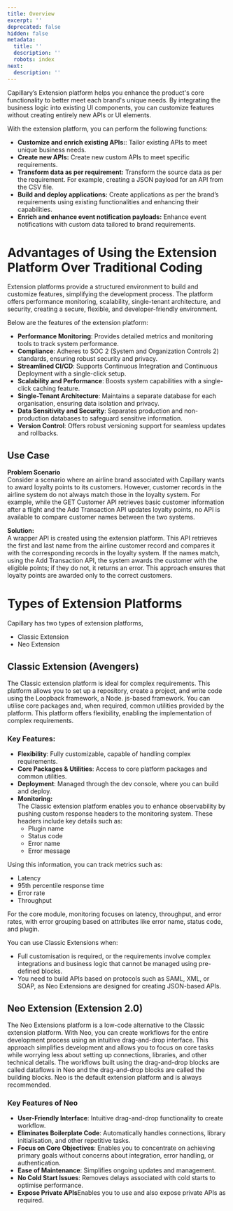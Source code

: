 ```yaml
---
title: Overview
excerpt: ''
deprecated: false
hidden: false
metadata:
  title: ''
  description: ''
  robots: index
next:
  description: ''
---
```

<Embed url="https://player.vimeo.com/video/1058510121?h=bd2e53f905&title=0&byline=0&portrait=0&badge=0&autopause=0&player_id=0&app_id=58479" href="https://player.vimeo.com/video/1058510121?h=bd2e53f905&title=0&byline=0&portrait=0&badge=0&autopause=0&player_id=0&app_id=58479" typeOfEmbed="iframe" height="370px" width="100%" iframe="true" />

Capillary’s Extension platform helps you enhance the product's core functionality to better meet each brand's unique needs. By integrating the business logic into existing UI components, you can customize features without creating entirely new APIs or UI elements.

With the extension platform, you can perform the following functions:

* **Customize and enrich existing APIs:**: Tailor existing APIs to meet unique business needs.
* **Create new APIs:**  Create new custom APIs to meet specific requirements.
* **Transform data as per requirement:** Transform the source data as per the requirement. For example, creating a JSON payload for an API from the  CSV file.
* **Build and deploy applications:** Create applications as per the brand’s requirements using existing functionalities and enhancing their capabilities.
* **Enrich and enhance event notification payloads:** Enhance event notifications with custom data tailored to brand requirements.

# Advantages of Using the Extension Platform Over Traditional Coding

Extension platforms provide a structured environment to build and customize features, simplifying the development process. The platform offers performance monitoring, scalability, single-tenant architecture, and security, creating a secure, flexible, and developer-friendly environment.

Below are the features of the extension platform:

* **Performance Monitoring**: Provides detailed metrics and monitoring tools to track system performance.
* **Compliance**: Adheres to SOC 2 (System and Organization Controls 2) standards, ensuring robust security and privacy.
* **Streamlined CI/CD**: Supports Continuous Integration and Continuous Deployment with a single-click setup.
* **Scalability and Performance**: Boosts system capabilities with a single-click caching feature.
* **Single-Tenant Architecture**: Maintains a separate database for each organisation, ensuring data isolation and privacy.
* **Data Sensitivity and Security**: Separates production and non-production databases to safeguard sensitive information.
* **Version Control**: Offers robust versioning support for seamless updates and rollbacks.

## Use Case

<Embed url="https://player.vimeo.com/video/1058510158?h=84bfeb56d7&title=0&byline=0&portrait=0&badge=0&autopause=0&player_id=0&app_id=58479" href="https://player.vimeo.com/video/1058510158?h=84bfeb56d7&title=0&byline=0&portrait=0&badge=0&autopause=0&player_id=0&app_id=58479" typeOfEmbed="iframe" height="370px" width="100%" iframe="true" />

**Problem Scenario**\
Consider a scenario where an airline brand associated with Capillary wants to award loyalty points to its customers. However, customer records in the airline system do not always match those in the loyalty system. For example, while the GET Customer API retrieves basic customer information after a flight and the Add Transaction API updates loyalty points, no API is available to compare customer names between the two systems.

**Solution:**\
A wrapper API is created using the extension platform. This API retrieves the first and last name from the airline customer record and compares it with the corresponding records in the loyalty system. If the names match, using the Add Transaction API, the system awards the customer with the eligible points; if they do not, it returns an error. This approach ensures that loyalty points are awarded only to the correct customers.

# Types of Extension Platforms

Capillary has two types of extension platforms,

* Classic Extension
* Neo Extension

## Classic Extension (Avengers)

The Classic extension platform is ideal for complex requirements. This platform allows you to set up a repository, create a project, and write code using the Loopback framework, a Node. js-based framework. You can utilise core packages and, when required, common utilities provided by the platform. This platform offers flexibility, enabling the implementation of complex requirements.

### Key Features:

* **Flexibility**: Fully customizable, capable of handling complex requirements.
* **Core Packages & Utilities**: Access to core platform packages and common utilities.
* **Deployment**: Managed through the dev console, where you can build and deploy.
* **Monitoring:**\
  The Classic extension platform enables you to enhance observability by pushing custom response headers to the monitoring system. These headers include key details such as:
  * Plugin name
  * Status code
  * Error name
  * Error message

Using this information, you can track metrics such as:

* Latency
* 95th percentile response time
* Error rate
* Throughput

For the core module, monitoring focuses on latency, throughput, and error rates, with error grouping based on attributes like error name, status code, and plugin.

You can use Classic Extensions when:

* Full customisation is required, or the requirements involve complex integrations and business logic that cannot be managed using pre-defined blocks.
* You need to build APIs based on protocols such as SAML, XML, or SOAP, as Neo Extensions are designed for creating JSON-based APIs.

## Neo Extension (Extension 2.0)

The Neo Extensions platform is a low-code alternative to the Classic extension platform. With Neo, you can create workflows for the entire development process using an intuitive drag-and-drop interface. This approach simplifies development and allows you to focus on core tasks while worrying less about setting up connections, libraries, and other technical details. The workflows built using the drag-and-drop blocks are called dataflows in Neo and the drag-and-drop blocks are called the building blocks. Neo is the default extension platform and is always recommended.

### Key Features of Neo

* **User-Friendly Interface**: Intuitive drag-and-drop functionality to create workflow.
* **Eliminates Boilerplate Code**: Automatically handles connections, library initialisation, and other repetitive tasks.
* **Focus on Core Objectives**: Enables you to concentrate on achieving primary goals without concerns about integration, error handling, or authentication.
* **Ease of Maintenance**: Simplifies ongoing updates and management.
* **No Cold Start Issues**: Removes delays associated with cold starts to optimise performance.
* **Expose Private APIs**Enables you to use and also expose <Anchor label="private APIs" target="_blank" href="https://docs.capillarytech.com/reference/private-apis#/">private APIs</Anchor> as required.